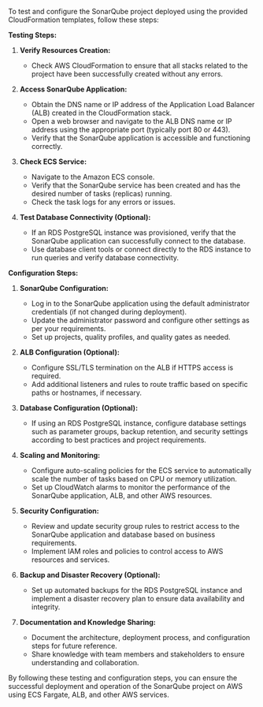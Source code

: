To test and configure the SonarQube project deployed using the provided CloudFormation templates, follow these steps:

**Testing Steps:**

1. **Verify Resources Creation:**
   - Check AWS CloudFormation to ensure that all stacks related to the project have been successfully created without any errors.

2. **Access SonarQube Application:**
   - Obtain the DNS name or IP address of the Application Load Balancer (ALB) created in the CloudFormation stack.
   - Open a web browser and navigate to the ALB DNS name or IP address using the appropriate port (typically port 80 or 443).
   - Verify that the SonarQube application is accessible and functioning correctly.

3. **Check ECS Service:**
   - Navigate to the Amazon ECS console.
   - Verify that the SonarQube service has been created and has the desired number of tasks (replicas) running.
   - Check the task logs for any errors or issues.

4. **Test Database Connectivity (Optional):**
   - If an RDS PostgreSQL instance was provisioned, verify that the SonarQube application can successfully connect to the database.
   - Use database client tools or connect directly to the RDS instance to run queries and verify database connectivity.

**Configuration Steps:**

1. **SonarQube Configuration:**
   - Log in to the SonarQube application using the default administrator credentials (if not changed during deployment).
   - Update the administrator password and configure other settings as per your requirements.
   - Set up projects, quality profiles, and quality gates as needed.

2. **ALB Configuration (Optional):**
   - Configure SSL/TLS termination on the ALB if HTTPS access is required.
   - Add additional listeners and rules to route traffic based on specific paths or hostnames, if necessary.

3. **Database Configuration (Optional):**
   - If using an RDS PostgreSQL instance, configure database settings such as parameter groups, backup retention, and security settings according to best practices and project requirements.

4. **Scaling and Monitoring:**
   - Configure auto-scaling policies for the ECS service to automatically scale the number of tasks based on CPU or memory utilization.
   - Set up CloudWatch alarms to monitor the performance of the SonarQube application, ALB, and other AWS resources.

5. **Security Configuration:**
   - Review and update security group rules to restrict access to the SonarQube application and database based on business requirements.
   - Implement IAM roles and policies to control access to AWS resources and services.

6. **Backup and Disaster Recovery (Optional):**
   - Set up automated backups for the RDS PostgreSQL instance and implement a disaster recovery plan to ensure data availability and integrity.

7. **Documentation and Knowledge Sharing:**
   - Document the architecture, deployment process, and configuration steps for future reference.
   - Share knowledge with team members and stakeholders to ensure understanding and collaboration.

By following these testing and configuration steps, you can ensure the successful deployment and operation of the SonarQube project on AWS using ECS Fargate, ALB, and other AWS services.

